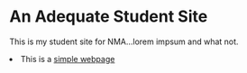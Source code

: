 <!doctype html>
<html lang="en">
<head>
    <title>An Adequate Student Site</title>
</head>

<body>
<h1>An Adequate Student Site</h1>
<p> This is my student site for NMA...lorem impsum and what not.
<li>This is a <a href="simplewebpage.html">simple webpage</a></li>
</p>
</body>
</html>